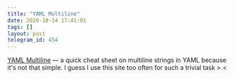 ```yaml
---
title: "YAML Multiline"
date: 2020-10-14 17:41:01
tags: []
layout: post
telegram_id: 454
---
```


[YAML Multiline](https://yaml-multiline.info/) — a quick cheat sheet on multiline strings in YAML because it's not that simple. I guess I use this site too often for such a trivial task >.<
